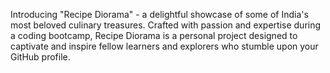 Introducing "Recipe Diorama" - a delightful showcase of some of India's most beloved culinary treasures. Crafted with passion and expertise during a coding bootcamp, Recipe Diorama is a personal project designed to captivate and inspire fellow learners and explorers who stumble upon your GitHub profile.